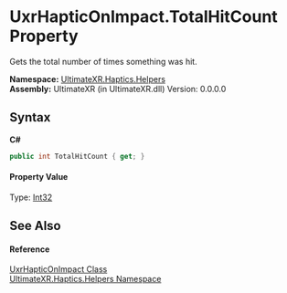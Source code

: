 # UxrHapticOnImpact.TotalHitCount Property 
 

Gets the total number of times something was hit.

**Namespace:**&nbsp;<a href="N_UltimateXR_Haptics_Helpers">UltimateXR.Haptics.Helpers</a><br />**Assembly:**&nbsp;UltimateXR (in UltimateXR.dll) Version: 0.0.0.0

## Syntax

**C#**<br />
``` C#
public int TotalHitCount { get; }
```


#### Property Value
Type: <a href="https://docs.microsoft.com/dotnet/api/system.int32" target="_blank" rel="noopener noreferrer">Int32</a>

## See Also


#### Reference
<a href="T_UltimateXR_Haptics_Helpers_UxrHapticOnImpact">UxrHapticOnImpact Class</a><br /><a href="N_UltimateXR_Haptics_Helpers">UltimateXR.Haptics.Helpers Namespace</a><br />